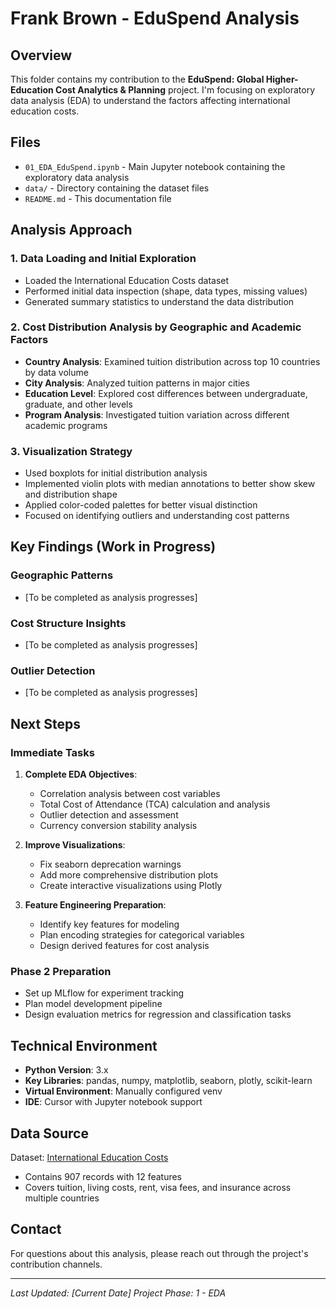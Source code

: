 # Frank Brown - EduSpend Analysis

## Overview
This folder contains my contribution to the **EduSpend: Global Higher-Education Cost Analytics & Planning** project. I'm focusing on exploratory data analysis (EDA) to understand the factors affecting international education costs.

## Files
- `01_EDA_EduSpend.ipynb` - Main Jupyter notebook containing the exploratory data analysis
- `data/` - Directory containing the dataset files
- `README.md` - This documentation file

## Analysis Approach

### 1. Data Loading and Initial Exploration
- Loaded the International Education Costs dataset
- Performed initial data inspection (shape, data types, missing values)
- Generated summary statistics to understand the data distribution

### 2. Cost Distribution Analysis by Geographic and Academic Factors
- **Country Analysis**: Examined tuition distribution across top 10 countries by data volume
- **City Analysis**: Analyzed tuition patterns in major cities
- **Education Level**: Explored cost differences between undergraduate, graduate, and other levels
- **Program Analysis**: Investigated tuition variation across different academic programs

### 3. Visualization Strategy
- Used boxplots for initial distribution analysis
- Implemented violin plots with median annotations to better show skew and distribution shape
- Applied color-coded palettes for better visual distinction
- Focused on identifying outliers and understanding cost patterns

## Key Findings (Work in Progress)

### Geographic Patterns
- [To be completed as analysis progresses]

### Cost Structure Insights
- [To be completed as analysis progresses]

### Outlier Detection
- [To be completed as analysis progresses]

## Next Steps

### Immediate Tasks
1. **Complete EDA Objectives**:
   - Correlation analysis between cost variables
   - Total Cost of Attendance (TCA) calculation and analysis
   - Outlier detection and assessment
   - Currency conversion stability analysis

2. **Improve Visualizations**:
   - Fix seaborn deprecation warnings
   - Add more comprehensive distribution plots
   - Create interactive visualizations using Plotly

3. **Feature Engineering Preparation**:
   - Identify key features for modeling
   - Plan encoding strategies for categorical variables
   - Design derived features for cost analysis

### Phase 2 Preparation
- Set up MLflow for experiment tracking
- Plan model development pipeline
- Design evaluation metrics for regression and classification tasks

## Technical Environment
- **Python Version**: 3.x
- **Key Libraries**: pandas, numpy, matplotlib, seaborn, plotly, scikit-learn
- **Virtual Environment**: Manually configured venv
- **IDE**: Cursor with Jupyter notebook support

## Data Source
Dataset: [International Education Costs](https://www.kaggle.com/datasets/adilshamim8/cost-of-international-education)
- Contains 907 records with 12 features
- Covers tuition, living costs, rent, visa fees, and insurance across multiple countries

## Contact
For questions about this analysis, please reach out through the project's contribution channels.

---
*Last Updated: [Current Date]*
*Project Phase: 1 - EDA*
